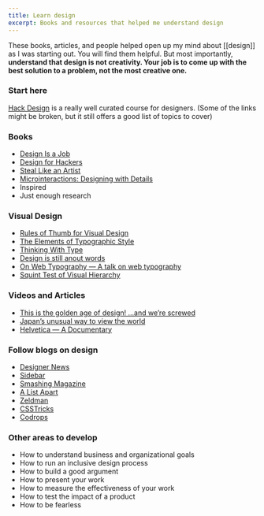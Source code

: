 ```yaml
---
title: Learn design
excerpt: Books and resources that helped me understand design
---
```


These books, articles, and people helped open up my mind about [[design]] as I was starting out. You will find them helpful. But most importantly, **understand that design is not creativity. Your job is to come up with the best solution to a problem, not the most creative one.** 

### Start here
[Hack Design](https://hackdesign.org/lessons101) is a really well curated course for designers. (Some of the links might be broken, but it still offers a good list of topics to cover)

### Books
- [Design Is a Job](https://www.goodreads.com/book/show/13574985-design-is-a-job "Design Is a Job")
- [Design for Hackers](https://www.goodreads.com/book/show/11457105-design-for-hackers "Design for Hackers")
- [Steal Like an Artist](https://www.goodreads.com/book/show/13099738-steal-like-an-artist "Steal Like an Artist: 10 Things Nobody Told You About Being Creative")
- [Microinteractions: Designing with Details](https://www.goodreads.com/book/show/17239285-microinteractions "Microinteractions: Designing with Details")
- Inspired
- Just enough research

### Visual Design
- [Rules of Thumb for Visual Design](https://anthonyhobday.com/sideprojects/saferules/)
- [The Elements of Typographic Style](https://www.goodreads.com/book/show/15811145-the-elements-of-typographic-style "The Elements of Typographic Style: Version 4.0")
- [Thinking With Type](https://www.goodreads.com/book/show/8504892-thinking-with-type "Thinking With Type")
- [Design is still anout words](https://signalvnoise.com/posts/3404-reminder-design-is-still-about-words)
- [On Web Typography — A talk on web typography](https://player.vimeo.com/video/34178417)
- [Squint Test of Visual Hierarchy](https://blog.rpheath.com/post/3029763425/on-visual-hierarchy)

### Videos and Articles
- [This is the golden age of design! …and we’re screwed](https://www.youtube.com/watch?v=yBo0Y8OSGLE)
- [Japan’s unusual way to view the world](http://www.bbc.com/travel/story/20181021-japans-unusual-way-to-view-the-world)
- [Helvetica — A Documentary](https://vimeo.com/ondemand/helvetica3)

### Follow blogs on design
- [Designer News](https://api.designernews.co/)
- [Sidebar](https://sidebar.io/)
- [Smashing Magazine](https://www.smashingmagazine.com/)
- [A List Apart](https://alistapart.com/)
- [Zeldman](https://www.zeldman.com/)
- [CSSTricks](https://css-tricks.com/)
- [Codrops](https://tympanus.net/codrops/)

### Other areas to develop
- How to understand business and organizational goals
- How to run an inclusive design process
- How to build a good argument
- How to present your work
- How to measure the effectiveness of your work
- How to test the impact of a product
- How to be fearless
